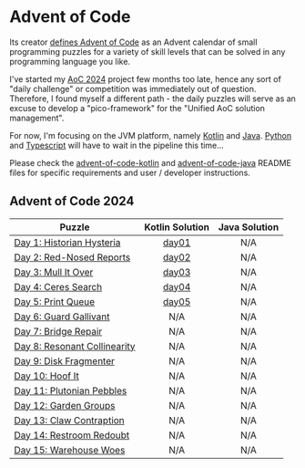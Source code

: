 # Advent of Code

Its creator [defines Advent of Code](https://adventofcode.com/about)
as an Advent calendar of small programming puzzles for a variety of skill
levels that can be solved in any programming language you like.

I've started my [AoC 2024](https://adventofcode.com/2024) project few months 
too late, hence any sort of "daily challenge" or competition was immediately
out of question. Therefore, I found myself a different path - the daily puzzles
will serve as an excuse to develop a "pico-framework" for the 
"Unified AoC solution management".

For now, I'm focusing on the JVM platform, namely [Kotlin](https://kotlinlang.org/) and [Java](https://openjdk.org/). [Python](https://www.python.org/) and [Typescript](https://www.typescriptlang.org/) will have to wait in the pipeline this time...

Please check the [advent-of-code-kotlin](./advent-of-code-kotlin/) and [advent-of-code-java](./advent-of-code-java/)
README files for specific requirements and user / developer instructions. 

## Advent of Code 2024
|  Puzzle | Kotlin Solution | Java Solution | 
|    -    |       :-:       |      :-:      |
| [Day 1: Historian Hysteria](https://adventofcode.com/2024/day/1) | [day01](./advent-of-code-kotlin/aoc-2024/src/main/kotlin/code/of/advent/day01/) | N/A |
| [Day 2: Red-Nosed Reports](https://adventofcode.com/2024/day/2) | [day02](./advent-of-code-kotlin/aoc-2024/src/main/kotlin/code/of/advent/day02/) | N/A |
| [Day 3: Mull It Over](https://adventofcode.com/2024/day/3) | [day03](./advent-of-code-kotlin/aoc-2024/src/main/kotlin/code/of/advent/day03/) | N/A |
| [Day 4: Ceres Search](https://adventofcode.com/2024/day/4) | [day04](./advent-of-code-kotlin/aoc-2024/src/main/kotlin/code/of/advent/day04/) | N/A |
| [Day 5: Print Queue](https://adventofcode.com/2024/day/5) | [day05](./advent-of-code-kotlin/aoc-2024/src/main/kotlin/code/of/advent/day05/) | N/A |
| [Day 6: Guard Gallivant](https://adventofcode.com/2024/day/6) | N/A | N/A |
| [Day 7: Bridge Repair](https://adventofcode.com/2024/day/7) | N/A | N/A |
| [Day 8: Resonant Collinearity](https://adventofcode.com/2024/day/8) | N/A | N/A |
| [Day 9: Disk Fragmenter](https://adventofcode.com/2024/day/9) | N/A | N/A |
| [Day 10: Hoof It](https://adventofcode.com/2024/day/10) | N/A | N/A |
| [Day 11: Plutonian Pebbles](https://adventofcode.com/2024/day/11) | N/A | N/A |
| [Day 12: Garden Groups](https://adventofcode.com/2024/day/12) | N/A | N/A |
| [Day 13: Claw Contraption](https://adventofcode.com/2024/day/13) | N/A | N/A |
| [Day 14: Restroom Redoubt](https://adventofcode.com/2024/day/14) | N/A | N/A |
| [Day 15: Warehouse Woes](https://adventofcode.com/2024/day/15) | N/A | N/A |
